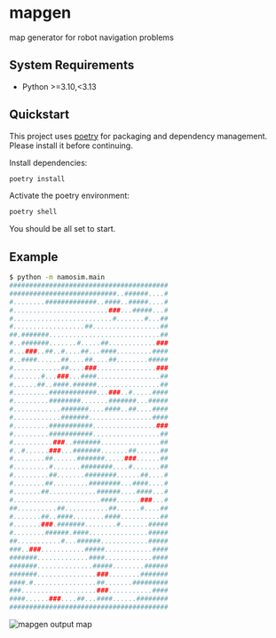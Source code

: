 # mapgen
map generator for robot navigation problems

## System Requirements

- Python >=3.10,<3.13

## Quickstart

This project uses [poetry](https://python-poetry.org/) for packaging and dependency management. Please install it before continuing.

Install dependencies:

```bash
poetry install
```

Activate the poetry environment:

```bash
poetry shell
```

You should be all set to start.

## Example

```bash
$ python -m namosim.main
########################################
###########################..######....#
#........#############..####..#####....#
#........................###...#####...#
#.........................#.......#...##
#..................##.................##
##.#######............................##
#..#######.......#.....##............###
#...###..##..#....##...####.........####
#..####......##....##....##........#####
#............##....###...............###
#.......#...###...####................##
#......##..####.######................##
#.........############...###..#.....####
#.........########.......#######...#####
#............#######....####..##....####
#............#######................####
#.........###########................###
#.........###########.................##
#..........###..#######...............##
#..#......###...#######.......##......##
#........##......#######.....###......##
#.........#.......########....#.......##
#.........##.......########......##....#
#........##.........########...####....#
#.......##............######....####...#
#......................####......###...#
##..........##...........##......#....##
#.......##..####........####..........##
#.......###.#######........#.......#####
#........######.####...............#####
##...........#...######............#####
###..###...........#####............####
#######.............####............####
#######..............#####........######
#######...............###........#######
####.#................##.......#########
###...................###...........####
####......###....##...####......########
########################################
```

![mapgen output map](demo.svg)

